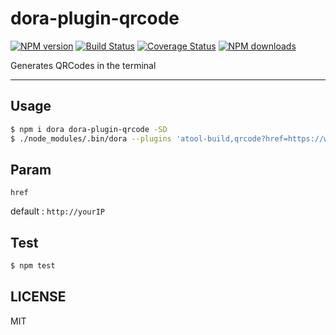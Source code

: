 # dora-plugin-qrcode

[![NPM version](https://img.shields.io/npm/v/dora-plugin-qrcode.svg?style=flat)](https://npmjs.org/package/dora-plugin-qrcode)
[![Build Status](https://img.shields.io/travis/dora-js/dora-plugin-qrcode.svg?style=flat)](https://travis-ci.org/dora-js/dora-plugin-qrcode)
[![Coverage Status](https://img.shields.io/coveralls/dora-js/dora-plugin-qrcode.svg?style=flat)](https://coveralls.io/r/dora-js/dora-plugin-qrcode)
[![NPM downloads](http://img.shields.io/npm/dm/dora-plugin-qrcode.svg?style=flat)](https://npmjs.org/package/dora-plugin-qrcode)

Generates QRCodes in the terminal

---

## Usage

```bash
$ npm i dora dora-plugin-qrcode -SD
$ ./node_modules/.bin/dora --plugins 'atool-build,qrcode?href=https://www.alipay.com'
```

## Param

`href` 

default : `http://yourIP`


## Test

```bash
$ npm test
```

## LICENSE

MIT
